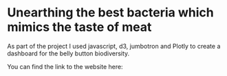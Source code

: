 # Unearthing the best bacteria which mimics the taste of meat

As part of the project I used javascript, d3, jumbotron and Plotly to create a dashboard for the belly button biodiversity.

You can find the link to the website here: 
